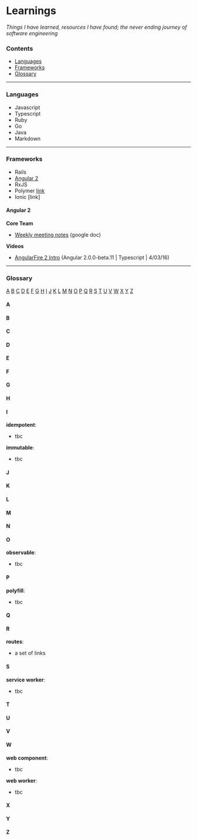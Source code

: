 # Learnings

*Things I have learned, resources I have found; the never ending journey of software engineering*

### Contents

- [Languages](#languages)
- [Frameworks](#frameworks)
- [Glossary](#glossary)

---

### Languages

- Javascript
- Typescript
- Ruby
- Go
- Java
- Markdown

---

### Frameworks

- Rails
- [Angular 2](#angular-2)
- RxJS
- Polymer [link](https://www.polymer-project.org/1.0/)
- Ionic [link]

#### Angular 2

**Core Team**

- [Weekly meeting notes](https://docs.google.com/document/d/150lerb1LmNLuau_a_EznPV1I1UHMTbEl61t4hZ7ZpS0/edit#) (google doc)

**Videos**

- [AngularFire 2 Intro](https://www.youtube.com/watch?v=ngnSOTSS8Q8) (Angular 2.0.0-beta.11 | Typescript | 4/03/16) 

---

### Glossary
[A](#a) [B](#b) [C](#c) [D](#d) [E](#e) [F](#f) [G](#g) [H](#h) [I](#i) [J](#j) [K](#k) [L](#l) [M](#m) [N](#n) [O](#o) [P](#p) [Q](#q) [R](#r) [S](#s) [T](#t) [U](#u) [V](#v) [W](#w) [X](#x) [Y](#y) [Z](#z)

#### A

#### B

#### C

#### D

#### E

#### F

#### G

#### H

#### I
**idempotent**:

- tbc

**immutable**:

- tbc

#### J

#### K

#### L

#### M

#### N

#### O
**observable**:

- tbc

#### P
**polyfill**:

- tbc

#### Q

#### R
**routes**:

- a set of links

#### S
**service worker**:  

- tbc

#### T

#### U

#### V

#### W
**web component**:  

- tbc

**web worker**:  

- tbc 

#### X

#### Y

#### Z